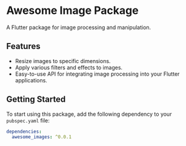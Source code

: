 # Awesome Image Package

A Flutter package for image processing and manipulation.

## Features

- Resize images to specific dimensions.
- Apply various filters and effects to images.
- Easy-to-use API for integrating image processing into your Flutter applications.

## Getting Started

To start using this package, add the following dependency to your `pubspec.yaml` file:

```yaml
dependencies:
  awesome_images: ^0.0.1
```
